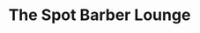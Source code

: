 ---
title: "The Spot Barber Lounge"
url: /grand-junction/the-spot-barber-lounge/
shop: hairdresser
---